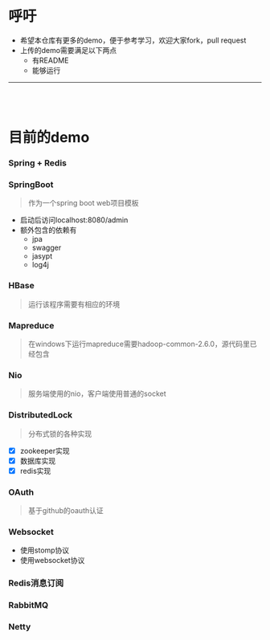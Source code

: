 # 呼吁
- 希望本仓库有更多的demo，便于参考学习，欢迎大家fork，pull request
- 上传的demo需要满足以下两点
    - 有README
    - 能够运行
---
<BR><BR>

# 目前的demo
### Spring + Redis

###  SpringBoot
> 作为一个spring boot web项目模板
- 启动后访问localhost:8080/admin
- 额外包含的依赖有
  - jpa
  - swagger
  - jasypt
  - log4j
  
###  HBase
> 运行该程序需要有相应的环境

###  Mapreduce
> 在windows下运行mapreduce需要hadoop-common-2.6.0，源代码里已经包含

###  Nio
> 服务端使用的nio，客户端使用普通的socket

###  DistributedLock
> 分布式锁的各种实现
- [x] zookeeper实现
- [x] 数据库实现
- [x] redis实现 

### OAuth
> 基于github的oauth认证

### Websocket
- 使用stomp协议
- 使用websocket协议

### Redis消息订阅

### RabbitMQ

### Netty
